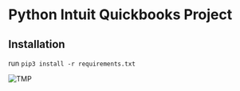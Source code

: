 # Python Intuit Quickbooks Project

## Installation
run `pip3 install -r requirements.txt`

![TMP](https://github.com/hrizolaminarin/python-intuit-quickbooks-project/assets/96748365/34f9ceef-61cf-4acd-b219-7b641c153b4b)
